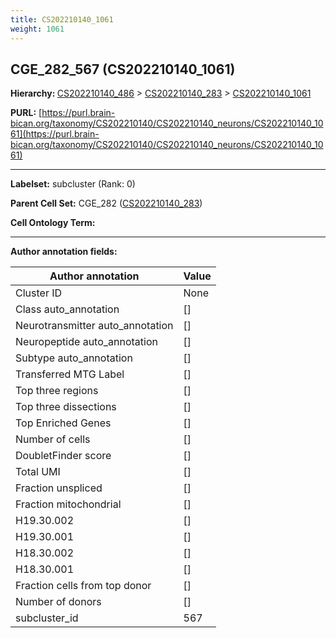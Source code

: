 ```yaml
---
title: CS202210140_1061
weight: 1061
---
```

## CGE_282_567 (CS202210140_1061)
<b>Hierarchy: </b>
[CS202210140_486](../CS202210140_486) >
[CS202210140_283](../CS202210140_283) >
[CS202210140_1061](../CS202210140_1061)

**PURL:** [https://purl.brain-bican.org/taxonomy/CS202210140/CS202210140_neurons/CS202210140_1061](https://purl.brain-bican.org/taxonomy/CS202210140/CS202210140_neurons/CS202210140_1061)

---


**Labelset:** subcluster (Rank: 0)

**Parent Cell Set:** CGE_282 ([CS202210140_283](../CS202210140_283))



**Cell Ontology Term:** 

[MARKER GENES.]: #


---

[TRANSFERRED ANNOTATIONS.]: #


[AUTHOR ANNOTATION FIELDS.]: #


**Author annotation fields:**

| Author annotation | Value |
|-------------------|-------|
|Cluster ID|None|
|Class auto_annotation|[]|
|Neurotransmitter auto_annotation|[]|
|Neuropeptide auto_annotation|[]|
|Subtype auto_annotation|[]|
|Transferred MTG Label|[]|
|Top three regions|[]|
|Top three dissections|[]|
|Top Enriched Genes|[]|
|Number of cells|[]|
|DoubletFinder score|[]|
|Total UMI|[]|
|Fraction unspliced|[]|
|Fraction mitochondrial|[]|
|H19.30.002|[]|
|H19.30.001|[]|
|H18.30.002|[]|
|H18.30.001|[]|
|Fraction cells from top donor|[]|
|Number of donors|[]|
|subcluster_id|567|
